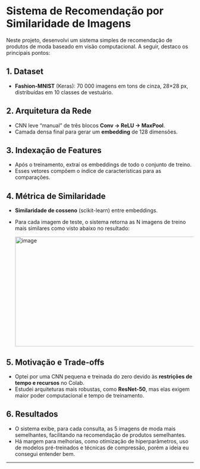 # Sistema de Recomendação por Similaridade de Imagens

Neste projeto, desenvolvi um sistema simples de recomendação de produtos de moda baseado em visão computacional. A seguir, destaco os principais pontos:

## 1. Dataset  
- **Fashion-MNIST** (Keras): 70 000 imagens em tons de cinza, 28×28 px, distribuídas em 10 classes de vestuário.

## 2. Arquitetura da Rede  
- CNN leve “manual” de três blocos **Conv → ReLU → MaxPool**.  
- Camada densa final para gerar um **embedding** de 128 dimensões.

## 3. Indexação de Features  
- Após o treinamento, extraí os embeddings de todo o conjunto de treino.  
- Esses vetores compõem o índice de características para as comparações.

## 4. Métrica de Similaridade  
- **Similaridade de cosseno** (scikit-learn) entre embeddings.  
- Para cada imagem de teste, o sistema retorna as N imagens de treino mais similares como visto abaixo no resultado:
  
  <img width="1489" height="295" alt="image" src="https://github.com/user-attachments/assets/52d4b3fc-73ed-4202-aba4-20b9b645d125" />


## 5. Motivação e Trade-offs  
- Optei por uma CNN pequena e treinada do zero devido às **restrições de tempo e recursos** no Colab.  
- Estudei arquiteturas mais robustas, como **ResNet-50**, mas elas exigem maior poder computacional e tempo de treinamento.

## 6. Resultados  
- O sistema exibe, para cada consulta, as 5 imagens de moda mais semelhantes, facilitando na recomendação de produtos semelhantes.  
- Há margem para melhorias, como otimização de hiperparâmetros, uso de modelos pré-treinados e técnicas de compressão, porém a ideia eu consegui entender bem.

---
